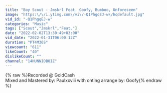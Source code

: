 ```yaml
---
title: "Boy Scout - Jmskrl Feat. Goofy, Bumboo, Unforeseen"
image: "https:\/\/i.ytimg.com\/vi\/-Q1PhgqEJ-w\/hqdefault.jpg"
vid_id: "-Q1PhgqEJ-w"
categories: "Music"
tags: ["Scout","Jmskrl","Feat."]
date: "2022-02-02T13:30:49+03:00"
vid_date: "2022-01-31T06:00:12Z"
duration: "PT4M36S"
viewcount: "611"
likeCount: "40"
dislikeCount: ""
channel: "14HUNNIDBOIZ"
---
```

{% raw %}Recorded @ GoldCash <br />Mixed and Mastered by: Paulxxviii with onting arrange by: Goofy{% endraw %}
